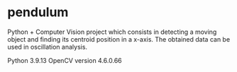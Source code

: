 # pendulum
Python + Computer Vision project which consists in detecting a moving object and finding its centroid position in a x-axis. The obtained data can be used in oscillation analysis. 

Python 3.9.13
OpenCV version 4.6.0.66
